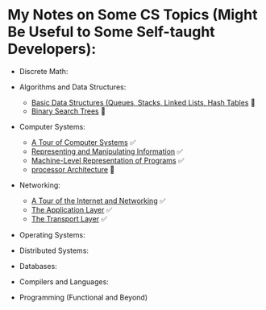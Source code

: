 # My Notes on Some CS Topics (Might Be Useful to Some Self-taught Developers):

- Discrete Math:

- Algorithms and Data Structures:
	+ [Basic Data Structures (Queues, Stacks, Linked Lists, Hash Tables](algorithms/basicDS.md) :arrows_counterclockwise:
	+ [Binary Search Trees](algorithms/bst.md) :arrows_counterclockwise:
- Computer Systems:
	+ [A Tour of Computer Systems](systems/computerSystems.md) :white_check_mark:
	+ [Representing and Manipulating Information](systems/repManInfo.md) :white_check_mark:
	+ [Machine-Level Representation of Programs](systems/machineLevelRep.md) :white_check_mark:
	+ [processor Architecture](systems/processorArchitecture.md) :arrows_counterclockwise: 
	

- Networking:
	+ [A Tour of the Internet and Networking](networking/networking-and-internet.md) :white_check_mark:
	+ [The Application Layer](networking/application.md) :white_check_mark:
	+ [The Transport Layer](networking/transport.md) :white_check_mark:

- Operating Systems:
- Distributed Systems:
- Databases:
- Compilers and Languages:
- Programming (Functional and Beyond)